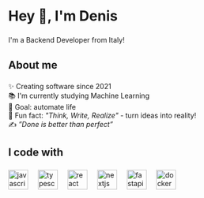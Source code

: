 <h1 align="left">Hey 👋, I'm Denis</h1>

###

<p align="left">I'm a Backend Developer from Italy!</p>

###

<h2 align="left">About me</h2>

###
<p align="left">✨ Creating software since 2021
<br>
📚 I'm currently studying Machine Learning
<br>
🎯 Goal: automate life
<br>
🎲 Fun fact: <i>"Think, Write, Realize" </i> - turn ideas into reality! 
<br>
✍️ <i>”Done is better than perfect”</i> </p>


###

<h2 align="left">I code with</h2>




###

<div align="left">
  <img src="https://cdn.jsdelivr.net/gh/devicons/devicon/icons/javascript/javascript-original.svg" height="40" alt="javascript logo"  />
  <img width="12" />
  <img src="https://cdn.jsdelivr.net/gh/devicons/devicon/icons/typescript/typescript-original.svg" height="40" alt="typescript logo"  />
  <img width="12" />
  <img src="https://cdn.jsdelivr.net/gh/devicons/devicon/icons/react/react-original.svg" height="40" alt="react logo"  />
  <img width="12" />
  <img src="https://cdn.jsdelivr.net/gh/devicons/devicon/icons/nextjs/nextjs-original.svg" height="40" alt="nextjs logo"  />
  <img width="12" />
  <img src="https://cdn.jsdelivr.net/gh/devicons/devicon/icons/fastapi/fastapi-original.svg" height="40" alt="fastapi logo"  />
  <img width="12" />
  <img src="https://cdn.jsdelivr.net/gh/devicons/devicon/icons/docker/docker-original.svg" height="40" alt="docker logo"  />
</div>

###
